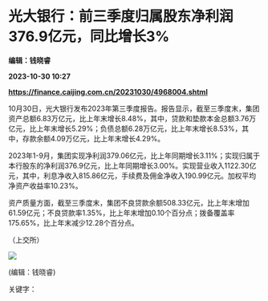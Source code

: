 # 光大银行：前三季度归属股东净利润376.9亿元，同比增长3%
**编辑：钱晓睿**

**2023-10-30 10:27**

**https://finance.caijing.com.cn/20231030/4968004.shtml**

10月30日，光大银行发布2023年第三季度报告。报告显示，截至三季度末，集团资产总额6.83万亿元，比上年末增长8.48%，其中，贷款和垫款本金总额3.76万亿元，比上年末增长5.29%；负债总额6.28万亿元，比上年末增长8.53%，其中，存款余额4.09万亿元，比上年末增长4.29%。

2023年1-9月，集团实现净利润379.06亿元，比上年同期增长3.11%；实现归属于本行股东的净利润376.9亿元，比上年同期增长3.00%。实现营业收入1122.30亿元，其中，利息净收入815.86亿元，手续费及佣金净收入190.99亿元。加权平均净资产收益率10.23%。

资产质量方面，截至三季度末，集团不良贷款余额508.33亿元，比上年末增加61.59亿元；不良贷款率1.35%，比上年末增加0.10个百分点；拨备覆盖率175.65%，比上年末减少12.28个百分点。

（上交所）

![](https://tx1.cdn.caijing.com.cn/2014-03-27/114048455.jpg)

(编辑：钱晓睿)

关键字：